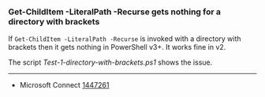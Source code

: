
### Get-ChildItem -LiteralPath -Recurse gets nothing for a directory with brackets

If `Get-ChildItem -LiteralPath -Recurse` is invoked with a directory with
brackets then it gets nothing in PowerShell v3+. It works fine in v2.

The script *Test-1-directory-with-brackets.ps1* shows the issue.

---

- Microsoft Connect [1447261](https://connect.microsoft.com/PowerShell/feedback/details/1447261)
